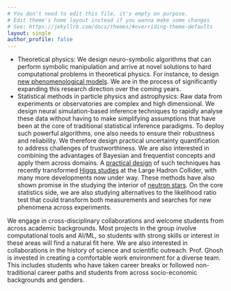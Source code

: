 ```yaml
---
# You don't need to edit this file, it's empty on purpose.
# Edit theme's home layout instead if you wanna make some changes
# See: https://jekyllrb.com/docs/themes/#overriding-theme-defaults
layout: single
author_profile: false
---
```

- Theoretical physics: We design neuro-symbolic algorithms that can perform symbolic manipulation and arrive at novel solutions to hard computational problems in theoretical physics. For instance, to design [new phenomenological models](https://arxiv.org/abs/2506.08080). We are in the process of significantly expanding this research direction over the coming years.
- Statistical methods in particle physics and astrophysics: Raw data from experiments or observatories are complex and high dimensional. We design neural simulation-based inference techniques to rapidly analyse these data without having to make simplifying assumptions that have been at the core of traditional statistical inference paradigms. To deploy such powerful algorithms, one also needs to ensure their robustness and reliability. We therefore design practical uncertainty quantification to address challenges of trustworthiness. We are also interested in combining the advantages of Bayesian and frequentist concepts and apply them across domains. A [practical design](https://iopscience.iop.org/article/10.1088/1361-6633/add370) of such techniques has recently transformed [Higgs studies](https://iopscience.iop.org/article/10.1088/1361-6633/adcd9a) at the Large Hadron Collider, with many more developments now under way. These methods have also shown promise in the studying the interior of [neutron stars](https://iopscience.iop.org/article/10.1088/1475-7516/2024/09/009). On the core statistics side, we are also studying alternatives to the likelihood ratio test that could transform both measurements and searches for new phenomena across experiments.

We engage in cross-disciplinary collaborations and welcome students from across academic backgrounds. Most projects in the group involve computational tools and AI/ML, so students with strong skills or interest in these areas will find a natural fit here. We are also interested in collaborations in the history of science and scientific outreach. Prof. Ghosh is invested in creating a comfortable work environment for a diverse team. This includes students who have taken career breaks or followed non-traditional career paths and students from across socio-economic backgrounds and genders.
